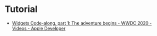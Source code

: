 # Tutorial
* [Widgets Code-along, part 1: The adventure begins - WWDC 2020 - Videos - Apple Developer](https://developer.apple.com/videos/play/wwdc2020/10034/)
